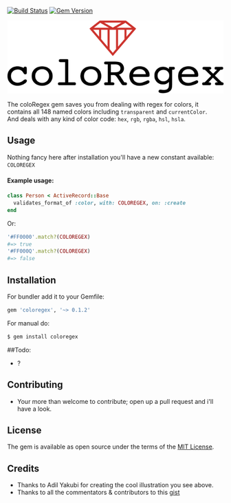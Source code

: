 [![Build Status](https://travis-ci.org/khalilgharbaoui/coloregex.svg?branch=master)](https://travis-ci.org/khalilgharbaoui/coloregex) [![Gem Version](https://badge.fury.io/rb/coloregex.svg)](https://badge.fury.io/rb/coloregex)  

[![coloRegex](coloRegex.png)](coloRegex.png)  

The coloRegex gem saves you from dealing with regex for colors, it contains all 148 named
colors including `transparent` and `currentColor`.  
And deals with any kind of color code: `hex`, `rgb`, `rgba`, `hsl`, `hsla`.

## Usage
Nothing fancy here after installation you'll have a new constant available: `COLOREGEX`  

#### Example usage:
```ruby
class Person < ActiveRecord::Base
  validates_format_of :color, with: COLOREGEX, on: :create
end
```
Or:
```ruby
'#FF0000'.match?(COLOREGEX)
#=> true
'#FF000Q'.match?(COLOREGEX)
#=> false
```

## Installation
For bundler add it to your Gemfile:  

```ruby
gem 'coloregex', '~> 0.1.2'
```  

For manual do:  
```bash
$ gem install coloregex
```

##Todo:
- ?

## Contributing
- Your more than welcome to contribute; open up a pull request and i'll have a look.

## License
The gem is available as open source under the terms of the [MIT License](https://opensource.org/licenses/MIT).

## Credits
- Thanks to Adil Yakubi for creating the cool illustration you see above.  
- Thanks to all the commentators & contributors to this [gist](https://gist.github.com/olmokramer/82ccce673f86db7cda5e)   
